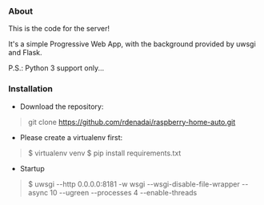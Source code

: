 ### About

This is the code for the server!

It's a simple Progressive Web App, with the background provided by uwsgi and Flask.

P.S.: Python 3 support only...

### Installation

- Download the repository:
> git clone https://github.com/rdenadai/raspberry-home-auto.git

- Please create a virtualenv first:
> $ virtualenv venv
> $ pip install requirements.txt

- Startup
> $ uwsgi --http 0.0.0.0:8181 -w wsgi --wsgi-disable-file-wrapper --async 10 --ugreen --processes 4 --enable-threads
